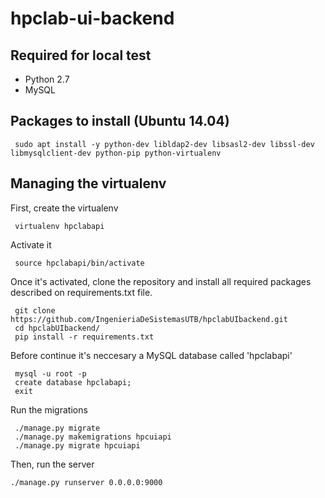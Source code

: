 # hpclab-ui-backend

## Required for local test

- Python 2.7
- MySQL

## Packages to install (Ubuntu 14.04)

```
 sudo apt install -y python-dev libldap2-dev libsasl2-dev libssl-dev libmysqlclient-dev python-pip python-virtualenv
```

## Managing the virtualenv

First, create the virtualenv

```
 virtualenv hpclabapi
```
Activate it

```
 source hpclabapi/bin/activate
```
Once it's activated, clone the repository and install all required packages described on requirements.txt file.

```
 git clone https://github.com/IngenieriaDeSistemasUTB/hpclabUIbackend.git
 cd hpclabUIbackend/
 pip install -r requirements.txt
```
Before continue it's neccesary a MySQL database called 'hpclabapi'
```
 mysql -u root -p
 create database hpclabapi;
 exit
```
Run the migrations
```
 ./manage.py migrate
 ./manage.py makemigrations hpcuiapi
 ./manage.py migrate hpcuiapi
```
Then, run the server
```
./manage.py runserver 0.0.0.0:9000
```
